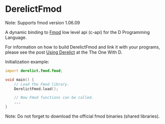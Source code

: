 DerelictFmod
============

Note:
Supports fmod version 1.06.09

A dynamic binding to [Fmod](http://www.fmod.org/) low level api (c-api) for the D Programming Language.

For information on how to build DerelictFmod and link it with your programs, please see the post [Using Derelict](http://dblog.aldacron.net/derelict-help/using-derelict/) at the The One With D.

Initialization example:

```D
import derelict.fmod.fmod;

void main() {
    // Load the Fmod library.
    DerelictFmod.load();

    // Now Fmod functions can be called.
    ...
}
```

Note: Do not forget to download the official fmod binaries (shared libraries).
